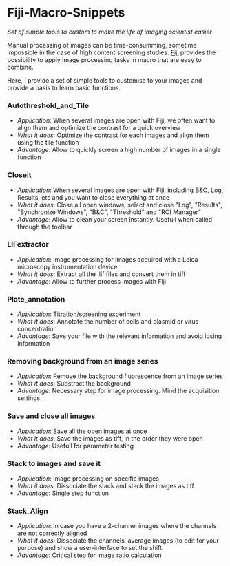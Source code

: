 # Fiji-Macro-Snippets
*Set of simple tools to custom to make the life of imaging scientist easier*

Manual processing of images can be time-consumming, sometime impossible in the case of high content screening studies.
[Fiji](http://fiji.sc/) provides the possibility to apply image processing tasks in macro that are easy to combine.

Here, I provide a set of simple tools to customise to your images and provide a basis to learn basic functions.

### Autothreshold_and_Tile
* *Application*: When several images are open with Fiji, we often want to align them and optimize the contrast for a quick overview
* *What it does*: Optimize the contrast for each images and align them using the tile function
* *Advantage*: Allow to quickly screen a high number of images in a single function

### Closeit
* *Application*: When several images are open with Fiji, including B&C, Log, Results, etc and you want to close everything at once
* *What it does*: Close all open windows, select and close "Log", "Results", "Synchronize Windows", "B&C", "Threshold" and "ROI Manager"
* *Advantage*: Allow to clean your screen instantly. Usefull when called through the toolbar

### LIFextractor
* *Application*: Image processing for images acquired with a Leica microscopy instrumentation device
* *What it does*: Extract all the .lif files and convert them in tiff
* *Advantage*: Allow to further process images with Fiji 

### Plate_annotation
* *Application*: Titration/screening experiment
* *What it does*: Annotate the number of cells and plasmid or virus concentration
* *Advantage*: Save your file with the relevant information and avoid losing information

### Removing background from an image series
* *Application*: Remove the background fluorescence from an image series
* *What it does*: Substract the background
* *Advantage*: Necessary step for image processing. Mind the acquisition settings.

### Save and close all images
* *Application*: Save all the open images at once
* *What it does*: Save the images as tiff, in the order they were open
* *Advantage*: Usefull for parameter testing

### Stack to images and save it
* *Application*: Image processing on specific images
* *What it does*: Dissociate the stack and stack the images as tiff
* *Advantage*: Single step function

### Stack_Align
* *Application*: In case you have a 2-channel images where the channels are not correctly aligned
* *What it does*: Dissociate the channels, average images (to edit for your purpose) and show a user-interface to set the shift.
* *Advantage*: Critical step for image ratio calculation
